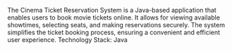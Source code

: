 The Cinema Ticket Reservation System is a Java-based application that enables users to book movie tickets online. 
It allows for viewing available showtimes, selecting seats, and making reservations securely.
The system simplifies the ticket booking process, ensuring a convenient and efficient user experience.
Technology Stack: Java
